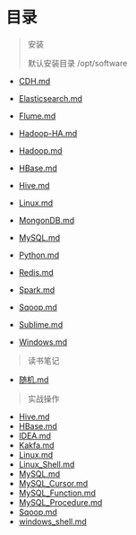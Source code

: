 # 目录
> 安装
>
> 默认安装目录 /opt/software
- [CDH.md](./安装/CDH.md)

- [Elasticsearch.md](./安装/Elasticsearch.md)

- [Flume.md](./安装/Flume.md)

- [Hadoop-HA.md](./安装/Hadoop-HA.md)

- [Hadoop.md](./安装/Hadoop.md)

- [HBase.md](./安装/HBase.md)

- [Hive.md](./安装/Hive.md)

- [Linux.md](./安装/Linux.md)

- [MongonDB.md](./安装/MongonDB.md)

- [MySQL.md](./安装/MySQL.md)

- [Python.md](./安装/Python.md)

- [Redis.md](./安装/Redis.md)

- [Spark.md](./安装/Spark.md)

- [Sqoop.md](./安装/Sqoop.md)

- [Sublime.md](./安装/Sublime.md)

- [Windows.md](./安装/Windows.md)

> 读书笔记
- [随机.md](./读书笔记/随记.md)

> 实战操作
- [Hive.md](./实战操作/Hive.md)
- [HBase.md](./实战操作/HBase.md)
- [IDEA.md](./实战操作/IDEA.md)
- [Kakfa.md](./实战操作/Kakfa.md)
- [Linux.md](./实战操作/Linux.md)
- [Linux_Shell.md](./实战操作/Linux_Shell.md)
- [MySQL.md](./实战操作/MySQL.md)
- [MySQL_Cursor.md](./实战操作/MySQL_Cursor.md)
- [MySQL_Function.md](./实战操作/MySQL_Function.md)
- [MySQL_Procedure.md](./实战操作/MySQL_Procedure.md)
- [Sqoop.md](./实战操作/Sqoop.md)
- [windows_shell.md](./实战操作/windows_shell.md)